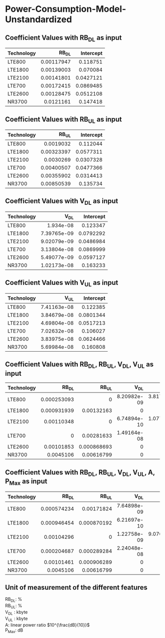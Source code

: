 # Power-Consumption-Model-Unstandardized
## Coefficient Values with RB<sub>DL</sub> as input
| Technology   |   RB<sub>DL</sub> |   Intercept |
|:-------------|------------------:|------------:|
| LTE800       |        0.00117947 |   0.118751  |
| LTE1800      |        0.00139003 |   0.070084  |
| LTE2100      |        0.00141801 |   0.0427121 |
| LTE700       |        0.00172415 |   0.0869485 |
| LTE2600      |        0.00128475 |   0.0512108 |
| NR3700       |        0.0121161  |   0.147418  |


## Coefficient Values with RB<sub>UL</sub> as input
| Technology   |   RB<sub>UL</sub> |   Intercept |
|:-------------|------------------:|------------:|
| LTE800       |        0.0019032  |   0.112044  |
| LTE1800      |        0.00323397 |   0.0577311 |
| LTE2100      |        0.0030269  |   0.0307328 |
| LTE700       |        0.00400507 |   0.0477366 |
| LTE2600      |        0.00355902 |   0.0314413 |
| NR3700       |        0.00850539 |   0.135734  |


## Coefficient Values with V<sub>DL</sub> as input
| Technology   |   V<sub>DL</sub> |   Intercept |
|:-------------|-----------------:|------------:|
| LTE800       |      1.934e-08   |   0.123347  |
| LTE1800      |      7.39765e-09 |   0.0792292 |
| LTE2100      |      9.02079e-09 |   0.0486984 |
| LTE700       |      3.13804e-08 |   0.0869999 |
| LTE2600      |      5.49077e-09 |   0.0597127 |
| NR3700       |      1.02173e-08 |   0.163233  |


## Coefficient Values with V<sub>UL</sub> as input
| Technology   |   V<sub>UL</sub> |   Intercept |
|:-------------|-----------------:|------------:|
| LTE800       |      7.41163e-08 |   0.122385  |
| LTE1800      |      3.84679e-08 |   0.0801344 |
| LTE2100      |      4.69804e-08 |   0.0517213 |
| LTE700       |      7.02632e-08 |   0.106027  |
| LTE2600      |      3.83975e-08 |   0.0624466 |
| NR3700       |      5.69984e-08 |   0.160808  |


## Coefficient Values with RB<sub>DL</sub>, RB<sub>UL</sub>, V<sub>DL</sub>, V<sub>UL</sub> as input
| Technology   |   RB<sub>DL</sub> |   RB<sub>UL</sub> |   V<sub>DL</sub> |   V<sub>UL</sub> |   Intercept |
|:-------------|------------------:|------------------:|-----------------:|-----------------:|------------:|
| LTE800       |       0.000253093 |       0           |      8.20982e-09 |      3.81714e-08 |   0.115552  |
| LTE1800      |       0.000931939 |       0.00132163  |      0           |      0           |   0.0616055 |
| LTE2100      |       0.00110348  |       0           |      6.74894e-10 |      1.07786e-08 |   0.0421162 |
| LTE700       |       0           |       0.00281633  |      1.49164e-08 |      0           |   0.0506151 |
| LTE2600      |       0.00101853  |       0.000868693 |      0           |      0           |   0.0451512 |
| NR3700       |       0.0045106   |       0.00616799  |      0           |      0           |   0.136548  |


## Coefficient Values with RB<sub>DL</sub>, RB<sub>UL</sub>, V<sub>DL</sub>, V<sub>UL</sub>, A, P<sub>Max</sub> as input
| Technology   |   RB<sub>DL</sub> |   RB<sub>UL</sub> |   V<sub>DL</sub> |   V<sub>UL</sub> |         A |   P<sub>Max</sub> |   Intercept |
|:-------------|------------------:|------------------:|-----------------:|-----------------:|----------:|------------------:|------------:|
| LTE800       |       0.000574234 |       0.00171824  |      7.64898e-09 |      0           | 0.612048  |        0.00155765 |  -0.688611  |
| LTE1800      |       0.000946454 |       0.000870192 |      6.21697e-10 |      0           | 0.0565801 |        0.00165207 |  -0.0454267 |
| LTE2100      |       0.00104296  |       0           |      1.22758e-09 |      9.07664e-09 | 0.0211215 |        0.00181031 |  -0.026072  |
| LTE700       |       0.000204687 |       0.000289284 |      2.24048e-08 |      0           | 0         |        0.0109408  |  -0.173376  |
| LTE2600      |       0.00101461  |       0.000906289 |      0           |      0           | 0         |        0.00139793 |   0.0158078 |
| NR3700       |       0.0045106   |       0.00616799  |      0           |      0           | 0         |        0          |   0.136548  |


## Unit of measurement of the different features
RB<sub>DL</sub>: % <br>
RB<sub>UL</sub>: % <br>
V<sub>DL</sub> : kbyte <br>
V<sub>UL</sub> : kbyte <br>
A: linear power ratio $10^{\frac{dB}{10}}$ <br>
P<sub>Max</sub>: dB <br>
